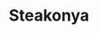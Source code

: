 ---
pid: FS36
title: Steakonya
location_transcription: South Street
zipcode: '19152'
outside_phl: 
neighborhood: Rhawnhurst
age: '10'
age_range: 6-13
instagram: 
image_file_name: FS_36.jpg
proposal_transcription: 
topic: Food,Philadelphia
topic_summary: 0, 0
type: Other No Form
keywords_other: 
credit: 
image_labels: A statue of a hand holding of a cheesesteak.
twitter: thekevooo
facebook: 
permalink: "/monuments/fs36/"
layout: item-page
---